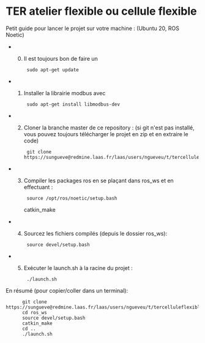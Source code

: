 # TER atelier flexible ou cellule flexible

Petit guide pour lancer le projet sur votre machine : (Ubuntu 20, ROS Noetic)

- 0) Il est toujours bon de faire un 

          sudo apt-get update

- 1) Installer la librairie modbus avec 

          sudo apt-get install libmodbus-dev
          
- 2) Cloner la branche master de ce repository :
    (si git n'est pas installé, vous pouvez toujours télécharger le projet en zip et en extraire le code)
    
          git clone https://sungueve@redmine.laas.fr/laas/users/ngueveu/t/tercelluleflexible.git
        
          
- 3) Compiler les packages ros en se plaçant dans ros_ws et en effectuant :

          source /opt/ros/noetic/setup.bash  
	  catkin_make
          
- 4) Sourcez les fichiers compilés (depuis le dossier ros_ws):

          source devel/setup.bash
          
- 5) Exécuter le launch.sh à la racine du projet :

          ./launch.sh
          
En résumé (pour copier/coller dans un terminal):

          git clone https://sungueve@redmine.laas.fr/laas/users/ngueveu/t/tercelluleflexible.git
          cd ros_ws
          source devel/setup.bash
          catkin_make
          cd ..
          ./launch.sh
 
 
          
          
          
